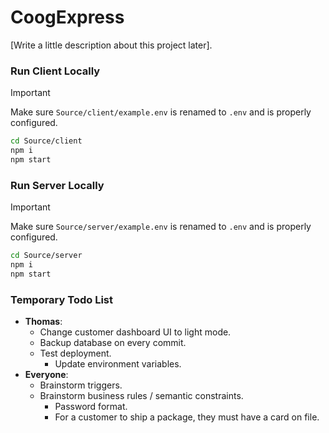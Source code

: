 # CoogExpress

[Write a little description about this project later].

### Run Client Locally

> [!IMPORTANT]
> Make sure `Source/client/example.env` is renamed to `.env` and is properly configured.

```bash
cd Source/client
npm i
npm start
```

### Run Server Locally

> [!IMPORTANT]
> Make sure `Source/server/example.env` is renamed to `.env` and is properly configured.

```bash
cd Source/server
npm i
npm start
```

### Temporary Todo List

- **Thomas**:
  - Change customer dashboard UI to light mode.
  - Backup database on every commit.
  - Test deployment.
    - Update environment variables.
- **Everyone**:
  - Brainstorm triggers.
  - Brainstorm business rules / semantic constraints.
    - Password format.
    - For a customer to ship a package, they must have a card on file.
